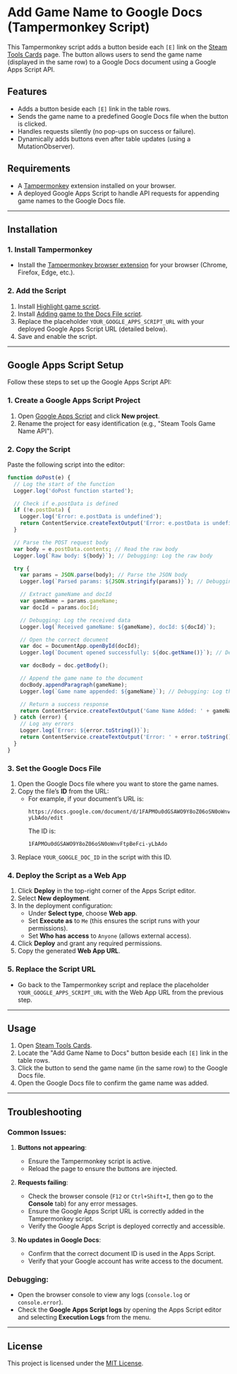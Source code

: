 
# Add Game Name to Google Docs (Tampermonkey Script)

This Tampermonkey script adds a button beside each `[E]` link on the [Steam Tools Cards](https://steam.tools/cards/) page. The button allows users to send the game name (displayed in the same row) to a Google Docs document using a Google Apps Script API.

## Features
- Adds a button beside each `[E]` link in the table rows.
- Sends the game name to a predefined Google Docs file when the button is clicked.
- Handles requests silently (no pop-ups on success or failure).
- Dynamically adds buttons even after table updates (using a MutationObserver).

## Requirements
- A [Tampermonkey](https://www.tampermonkey.net/) extension installed on your browser.
- A deployed Google Apps Script to handle API requests for appending game names to the Google Docs file.

---

## Installation

### 1. Install Tampermonkey
- Install the [Tampermonkey browser extension](https://www.tampermonkey.net/) for your browser (Chrome, Firefox, Edge, etc.).

### 2. Add the Script
1. Install [Highlight game script](https://github.com/Mo7TaRiF/buy-orders-script/raw/main/Highlight_Rows_with_Date_Range_and_Specific_Games.js).
2. Install [Adding game to the Docs File script](https://github.com/Mo7TaRiF/buy-orders-script/raw/main/Add_Game_Name_to_Google_Docs.js).
3. Replace the placeholder `YOUR_GOOGLE_APPS_SCRIPT_URL` with your deployed Google Apps Script URL (detailed below).
4. Save and enable the script.

---

## Google Apps Script Setup

Follow these steps to set up the Google Apps Script API:

### 1. Create a Google Apps Script Project
1. Open [Google Apps Script](https://script.google.com/) and click **New project**.
2. Rename the project for easy identification (e.g., "Steam Tools Game Name API").

### 2. Copy the Script
Paste the following script into the editor:

```javascript
function doPost(e) {
  // Log the start of the function
  Logger.log('doPost function started');

  // Check if e.postData is defined
  if (!e.postData) {
    Logger.log('Error: e.postData is undefined');
    return ContentService.createTextOutput('Error: e.postData is undefined');
  }

  // Parse the POST request body
  var body = e.postData.contents; // Read the raw body
  Logger.log(`Raw body: ${body}`); // Debugging: Log the raw body

  try {
    var params = JSON.parse(body); // Parse the JSON body
    Logger.log(`Parsed params: ${JSON.stringify(params)}`); // Debugging: Log the parsed params

    // Extract gameName and docId
    var gameName = params.gameName;
    var docId = params.docId;

    // Debugging: Log the received data
    Logger.log(`Received gameName: ${gameName}, docId: ${docId}`);

    // Open the correct document
    var doc = DocumentApp.openById(docId);
    Logger.log(`Document opened successfully: ${doc.getName()}`); // Debugging: Log the document name

    var docBody = doc.getBody();

    // Append the game name to the document
    docBody.appendParagraph(gameName);
    Logger.log(`Game name appended: ${gameName}`); // Debugging: Log the appended game name

    // Return a success response
    return ContentService.createTextOutput('Game Name Added: ' + gameName);
  } catch (error) {
    // Log any errors
    Logger.log(`Error: ${error.toString()}`);
    return ContentService.createTextOutput('Error: ' + error.toString());
  }
}
```

### 3. Set the Google Docs File
1. Open the Google Docs file where you want to store the game names.
2. Copy the file’s **ID** from the URL:
   - For example, if your document’s URL is:
     ```
     https://docs.google.com/document/d/1FAPMOu0dGSAWO9Y8oZ06oSN0oWnvFtpBeFci-yLbAdo/edit
     ```
     The ID is:
     ```
     1FAPMOu0dGSAWO9Y8oZ06oSN0oWnvFtpBeFci-yLbAdo
     ```
3. Replace `YOUR_GOOGLE_DOC_ID` in the script with this ID.

### 4. Deploy the Script as a Web App
1. Click **Deploy** in the top-right corner of the Apps Script editor.
2. Select **New deployment**.
3. In the deployment configuration:
   - Under **Select type**, choose **Web app**.
   - Set **Execute as** to `Me` (this ensures the script runs with your permissions).
   - Set **Who has access** to `Anyone` (allows external access).
4. Click **Deploy** and grant any required permissions.
5. Copy the generated **Web App URL**.

### 5. Replace the Script URL
- Go back to the Tampermonkey script and replace the placeholder `YOUR_GOOGLE_APPS_SCRIPT_URL` with the Web App URL from the previous step.

---

## Usage
1. Open [Steam Tools Cards](https://steam.tools/cards/).
2. Locate the "Add Game Name to Docs" button beside each `[E]` link in the table rows.
3. Click the button to send the game name (in the same row) to the Google Docs file.
4. Open the Google Docs file to confirm the game name was added.

---

## Troubleshooting

### Common Issues:
1. **Buttons not appearing**:
   - Ensure the Tampermonkey script is active.
   - Reload the page to ensure the buttons are injected.

2. **Requests failing**:
   - Check the browser console (`F12` or `Ctrl+Shift+I`, then go to the **Console** tab) for any error messages.
   - Ensure the Google Apps Script URL is correctly added in the Tampermonkey script.
   - Verify the Google Apps Script is deployed correctly and accessible.

3. **No updates in Google Docs**:
   - Confirm that the correct document ID is used in the Apps Script.
   - Verify that your Google account has write access to the document.

### Debugging:
- Open the browser console to view any logs (`console.log` or `console.error`).
- Check the **Google Apps Script logs** by opening the Apps Script editor and selecting **Execution Logs** from the menu.

---

## License
This project is licensed under the [MIT License](LICENSE).
